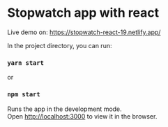 # Stopwatch app with react

Live demo on:
https://stopwatch-react-19.netlify.app/

In the project directory, you can run:

### `yarn start`
or
### `npm start`

Runs the app in the development mode.\
Open [http://localhost:3000](http://localhost:3000) to view it in the browser.


